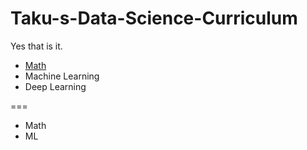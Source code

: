 # Taku-s-Data-Science-Curriculum
Yes that is it.

* [Math](#Math)
* Machine Learning 
* Deep Learning

===

* <a name="Math"></a> Math
* <a name="ML"></a> ML
